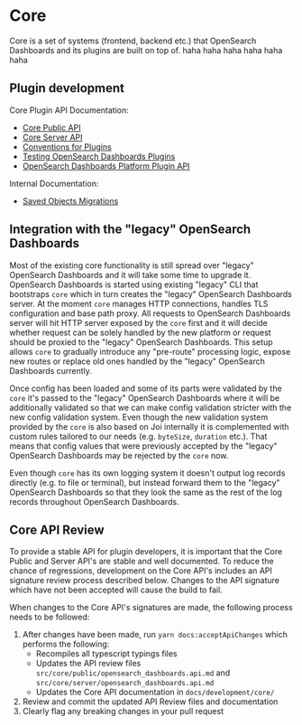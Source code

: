 # Core

Core is a set of systems (frontend, backend etc.) that OpenSearch Dashboards and its plugins are built on top of. haha haha haha haha haha haha


## Plugin development
Core Plugin API Documentation:
 - [Core Public API](../core/public/public.api.md)
 - [Core Server API](../core/server/server.api.md)
 - [Conventions for Plugins](./CONVENTIONS.md)
 - [Testing OpenSearch Dashboards Plugins](./TESTING.md)
 - [OpenSearch Dashboards Platform Plugin API](./PRINCIPLES.md)
 
Internal Documentation:
 - [Saved Objects Migrations](./server/saved_objects/migrations/README.md)

## Integration with the "legacy" OpenSearch Dashboards

Most of the existing core functionality is still spread over "legacy" OpenSearch Dashboards and it will take some time to upgrade it.
OpenSearch Dashboards is started using existing "legacy" CLI that bootstraps `core` which in turn creates the "legacy" OpenSearch Dashboards server.
At the moment `core` manages HTTP connections, handles TLS configuration and base path proxy. All requests to OpenSearch Dashboards server
will hit HTTP server exposed by the `core` first and it will decide whether request can be solely handled by the new 
platform or request should be proxied to the "legacy" OpenSearch Dashboards. This setup allows `core` to gradually introduce any "pre-route"
processing logic, expose new routes or replace old ones handled by the "legacy" OpenSearch Dashboards currently.

Once config has been loaded and some of its parts were validated by the `core` it's passed to the "legacy" OpenSearch Dashboards where 
it will be additionally validated so that we can make config validation stricter with the new config validation system.
Even though the new validation system provided by the `core` is also based on Joi internally it is complemented with custom 
rules tailored to our needs (e.g. `byteSize`, `duration` etc.). That means that config values that were previously accepted
by the "legacy" OpenSearch Dashboards may be rejected by the `core` now.

Even though `core` has its own logging system it doesn't output log records directly (e.g. to file or terminal), but instead
forward them to the "legacy" OpenSearch Dashboards so that they look the same as the rest of the log records throughout OpenSearch Dashboards.

## Core API Review
To provide a stable API for plugin developers, it is important that the Core Public and Server API's are stable and
well documented. To reduce the chance of regressions, development on the Core API's includes an API signature review
process described below. Changes to the API signature which have not been accepted will cause the build to fail.

When changes to the Core API's signatures are made, the following process needs to be followed:
1. After changes have been made, run `yarn docs:acceptApiChanges` which performs the following:
   - Recompiles all typescript typings files
   - Updates the API review files `src/core/public/opensearch_dashboards.api.md` and `src/core/server/opensearch_dashboards.api.md`
   - Updates the Core API documentation in `docs/development/core/`
2. Review and commit the updated API Review files and documentation
3. Clearly flag any breaking changes in your pull request

